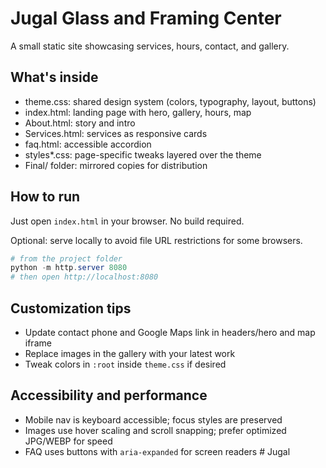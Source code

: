 # Jugal Glass and Framing Center

A small static site showcasing services, hours, contact, and gallery.

## What's inside
- theme.css: shared design system (colors, typography, layout, buttons)
- index.html: landing page with hero, gallery, hours, map
- About.html: story and intro
- Services.html: services as responsive cards
- faq.html: accessible accordion
- styles*.css: page-specific tweaks layered over the theme
- Final/ folder: mirrored copies for distribution

## How to run
Just open `index.html` in your browser. No build required.

Optional: serve locally to avoid file URL restrictions for some browsers.

```powershell
# from the project folder
python -m http.server 8080
# then open http://localhost:8080
```

## Customization tips
- Update contact phone and Google Maps link in headers/hero and map iframe
- Replace images in the gallery with your latest work
- Tweak colors in `:root` inside `theme.css` if desired

## Accessibility and performance
- Mobile nav is keyboard accessible; focus styles are preserved
- Images use hover scaling and scroll snapping; prefer optimized JPG/WEBP for speed
- FAQ uses buttons with `aria-expanded` for screen readers
#   J u g a l  
 
